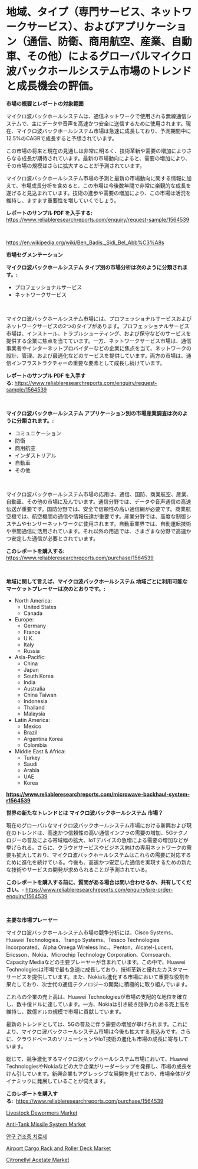 <p><h1>地域、タイプ（専門サービス、ネットワークサービス）、およびアプリケーション（通信、防衛、商用航空、産業、自動車、その他）によるグローバルマイクロ波バックホールシステム市場のトレンドと成長機会の評価。</h1></p><p><strong>市場の概要とレポートの対象範囲</strong></p>
<p><p>マイクロ波バックホールシステムは、通信ネットワークで使用される無線通信システムで、主にデータや音声を高速かつ安全に送信するために使用されます。現在、マイクロ波バックホールシステム市場は急速に成長しており、予測期間中に12.5%のCAGRで成長すると予想されています。</p><p>この市場の将来と現在の見通しは非常に明るく、技術革新や需要の増加によりさらなる成長が期待されています。最新の市場動向によると、需要の増加により、その市場の規模はさらに拡大することが予測されています。</p><p>マイクロ波バックホールシステム市場の予測と最新の市場動向に関する情報に加えて、市場成長分析を含めると、この市場は今後数年間で非常に楽観的な成長を遂げると見込まれています。技術の進歩や需要の増加により、この市場は活況を維持し、ますます重要性を増していくでしょう。</p></p>
<p><strong>レポートのサンプル PDF を入手する:</strong> <a href="https://www.reliableresearchreports.com/enquiry/request-sample/1564539">https://www.reliableresearchreports.com/enquiry/request-sample/1564539</a></p>
<p>&nbsp;</p>
<p><a href="https://en.wikipedia.org/wiki/Ben_Badis,_Sidi_Bel_Abb%C3%A8s">https://en.wikipedia.org/wiki/Ben_Badis,_Sidi_Bel_Abb%C3%A8s</a></p>
<p><strong>市場セグメンテーション</strong></p>
<p><strong>マイクロ波バックホールシステム タイプ別の市場分析は次のように分類されます。:</strong></p>
<p><ul><li>プロフェッショナルサービス</li><li>ネットワークサービス</li></ul></p>
<p>&nbsp;</p>
<p><p>マイクロ波バックホールシステム市場には、プロフェッショナルサービスおよびネットワークサービスの2つのタイプがあります。プロフェッショナルサービス市場は、インストール、トラブルシューティング、および保守などのサービスを提供する企業に焦点を当てています。一方、ネットワークサービス市場は、通信事業者やインターネットプロバイダーなどの企業に焦点を当て、ネットワークの設計、管理、および最適化などのサービスを提供しています。両方の市場は、通信インフラストラクチャーの重要な要素として成長し続けています。</p></p>
<p><strong>レポートのサンプル PDF を入手する:</strong>&nbsp;<a href="https://www.reliableresearchreports.com/enquiry/request-sample/1564539">https://www.reliableresearchreports.com/enquiry/request-sample/1564539</a></p>
<p>&nbsp;</p>
<p><strong> マイクロ波バックホールシステム アプリケーション別の市場産業調査は次のように分類されます。:</strong></p>
<p><ul><li>コミュニケーション</li><li>防衛</li><li>商用航空</li><li>インダストリアル</li><li>自動車</li><li>その他</li></ul></p>
<p>&nbsp;</p>
<p><p>マイクロ波バックホールシステム市場の応用は、通信、国防、商業航空、産業、自動車、その他の市場に及んでいます。通信分野では、データや音声通信の高速伝送が重要です。国防分野では、安全で信頼性の高い通信網が必要です。商業航空機では、航空機間の通信や情報伝達が重要です。産業分野では、高度な制御システムやセンサーネットワークに使用されます。自動車業界では、自動運転技術や車間通信に活用されています。それ以外の用途では、さまざまな分野で高速かつ安定した通信が必要とされています。</p></p>
<p><strong>このレポートを購入する:</strong>&nbsp; <a href="https://www.reliableresearchreports.com/purchase/1564539">https://www.reliableresearchreports.com/purchase/1564539</a></p>
<p>&nbsp;</p>
<p><strong>地域に関して言えば、マイクロ波バックホールシステム 地域ごとに利用可能なマーケットプレーヤーは次のとおりです。:</strong></p>
<p><ul>
    <li>
        North America:
        <ul>
            <li>United States</li>
            <li>Canada</li>
        </ul>
    </li>
    <li>
        Europe:
        <ul>
            <li>Germany</li>
            <li>France</li>
            <li>U.K.</li>
            <li>Italy</li>
            <li>Russia</li>
        </ul>
    </li>
    <li>
        Asia-Pacific:
        <ul>
            <li>China</li>
            <li>Japan</li>
            <li>South Korea</li>
            <li>India</li>
            <li>Australia</li>
            <li>China Taiwan</li>
            <li>Indonesia</li>
            <li>Thailand</li>
            <li>Malaysia</li>
        </ul>
    </li>
    <li>
        Latin America:
        <ul>
            <li>Mexico</li>
            <li>Brazil</li>
            <li>Argentina Korea</li>
            <li>Colombia</li>
        </ul>
    </li>
    <li>
        Middle East & Africa:
        <ul>
            <li>Turkey</li>
            <li>Saudi</li>
            <li>Arabia</li>
            <li>UAE</li>
            <li>Korea</li>
        </ul>
    </li>
    </ul></p>
<p><strong><a href="https://www.reliableresearchreports.com/microwave-backhaul-system-r1564539">https://www.reliableresearchreports.com/microwave-backhaul-system-r1564539</a></strong>&nbsp;</p>
<p><strong>世界の新たなトレンドとは マイクロ波バックホールシステム 市場？</strong></p>
<p><p>現在のグローバルなマイクロ波バックホールシステム市場における新興および現在のトレンドは、高速かつ信頼性の高い通信インフラの需要の増加、5Gテクノロジーの普及による帯域幅の拡大、IoTデバイスの急増による需要の増加などが挙げられる。さらに、クラウドサービスやビジネス向けの専用ネットワークの需要も拡大しており、マイクロ波バックホールシステムはこれらの需要に対応するために進化を続けている。今後も、高速かつ安定した通信を実現するための新たな技術やサービスの開発が求められることが予測されている。</p></p>
<p><strong>このレポートを購入する前に、質問がある場合は問い合わせるか、共有してください。</strong>- <a href="https://www.reliableresearchreports.com/enquiry/pre-order-enquiry/1564539">https://www.reliableresearchreports.com/enquiry/pre-order-enquiry/1564539</a></p>
<p>&nbsp;</p>
<p><strong>主要な市場プレーヤー</strong></p>
<p><p>マイクロ波バックホールシステム市場の競争分析には、Cisco Systems、Huawei Technologies、Trango Systems、Tessco Technologies Incorporated、Alpha Omega Wireless Inc.、Penton、Alcatel-Lucent、Ericsson、Nokia、Microchip Technology Corporation、Comsearch、Capacity Mediaなどの主要プレーヤーが含まれています。この中で、Huawei Technologiesは市場で最も急速に成長しており、技術革新と優れたカスタマーサービスを提供しています。また、Nokiaも進化する市場において重要な役割を果たしており、次世代の通信テクノロジーの開発に積極的に取り組んでいます。</p><p>これらの企業の売上高は、Huawei Technologiesが市場の支配的な地位を確立し、数十億ドルに達しています。一方、Nokiaは引き続き競争力のある売上高を維持し、数億ドルの規模で市場に貢献しています。</p><p>最新のトレンドとしては、5Gの普及に伴う需要の増加が挙げられます。これにより、マイクロ波バックホールシステム市場は今後も拡大する見込みです。さらに、クラウドベースのソリューションやIoT技術の進化も市場の成長に寄与しています。</p><p>総じて、競争激化するマイクロ波バックホールシステム市場において、Huawei TechnologiesやNokiaなどの大手企業がリーダーシップを発揮し、市場の成長をけん引しています。新興企業もアグレッシブな展開を見せており、市場全体がダイナミックに発展していることが伺えます。</p></p>
<p><strong>このレポートを購入する:</strong>&nbsp;&nbsp;<a href="https://www.reliableresearchreports.com/purchase/1564539">https://www.reliableresearchreports.com/purchase/1564539</a></p>
<p><p><a href="https://issuu.com/reportprime-2/docs/livestock-dewormers-market-size-2030.pptx">Livestock Dewormers Market</a></p><p><a href="https://github.com/globismark/Market-Research-Report-List-4/blob/main/anti-tank-missile-system-market.md">Anti-Tank Missile System Market</a></p><p><a href="https://medium.com/@marlinnader2023/%EA%B1%B4%EC%A1%B0-%EB%88%88-%EC%A6%9D%ED%9B%84%EA%B5%B0-%EC%95%BD%EB%AC%BC-%EC%8B%9C%EC%9E%A5-%EB%8F%99%ED%96%A5-%EA%B1%B4%EC%A1%B0-%EB%88%88-%EC%A6%9D%ED%9B%84%EA%B5%B0-%EC%95%BD%EB%AC%BC-%EC%8B%9C%EC%9E%A5-%ED%86%B5%EC%B0%B0-%EB%B0%8F-%EC%98%88%EC%B8%A1-%EB%B6%84%EC%84%9D%EC%97%90-%EC%B4%88%EC%A0%90%EC%9D%84-%EB%A7%9E%EC%B6%98-2024-2031-62f3c4963a85">안구 건조증 치료제</a></p><p><a href="https://github.com/susanjprice2023/Market-Research-Report-List-2/blob/main/airport-cargo-rack-and-roller-deck-market.md">Airport Cargo Rack and Roller Deck Market</a></p><p><a href="https://medium.com/@stellasauer1918/citronellyl-acetate-market-size-growth-and-industry-analysis-by-market-segmentation-and-regional-3e97edc3d98f">Citronellyl Acetate Market</a></p></p>